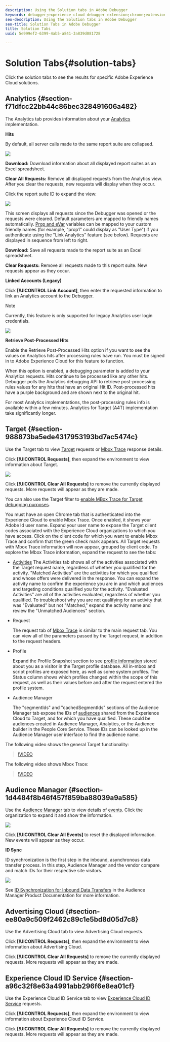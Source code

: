 ```yaml
---
description: Using the Solution tabs in Adobe Debugger
keywords: debugger;experience cloud debugger extension;chrome;extension;summary;clear;requests;solutions;solution;information;analytics;target;audience manager;media optimizer;amo;id service
seo-description: Using the Solution tabs in Adobe Debugger
seo-title: Solution Tabs in Adobe Debugger
title: Solution Tabs
uuid: 5e999ef2-6399-4ab5-a841-3a839d081728

---
```


# Solution Tabs{#solution-tabs}

Click the solution tabs to see the results for specific Adobe Experience Cloud solutions.

## Analytics {#section-f71dfcc22bb44c86bec328491606a482}

The Analytics tab provides information about your [Analytics](https://experiencecloud.adobe.com/resources/help/en_US/reference/) implementation.

**Hits**

By default, all server calls made to the same report suite are collapsed.

![](assets/analytics-hits.jpg)

**Download:** Download information about all displayed report suites as an Excel spreadsheet.

**Clear All Requests:** Remove all displayed requests from the Analytics view. After you clear the requests, new requests will display when they occur.

Click the report suite ID to expand the view:

![](assets/analytics-hits-expand.jpg)

This screen displays all requests since the Debugger was opened or the requests were cleared. Default parameters are mapped to friendly names automatically. [Prop and eVar](https://experiencecloud.adobe.com/resources/help/en_US/sc/implement/props_eVars.html) variables can be mapped to your custom friendly names (for example, "prop1" could display as "User Type") if you authenticate using the "Link Analytics" feature (see below). Requests are displayed in sequence from left to right.

**Download:** Save all requests made to the report suite as an Excel spreadsheet.

**Clear Requests:** Remove all requests made to this report suite. New requests appear as they occur.

**Linked Accounts (Legacy)**

Click **[!UICONTROL Link Account]**, then enter the requested information to link an Analytics account to the Debugger.

>[!NOTE]
>
>Currently, this feature is only supported for legacy Analytics user login credentials.

![](assets/analytics-link-account.jpg)

**Retrieve Post-Processed Hits**

Enable the Retrieve Post-Processed Hits option if you want to see the values on Analytics hits after processing rules have run. You must be signed in to Adobe Experience Cloud for this feature to function.

When this option is enabled, a debugging parameter is added to your Analytics requests. Hits continue to be processed like any other hits. Debugger polls the Analytics debugging API to retrieve post-processing rules values for any hits that have an original Hit ID. Post-processed hits have a purple background and are shown next to the original hit.

For most Analytics implementations, the post-processing rules info is available within a few minutes. Analytics for Target (A4T) implementation take significantly longer.

## Target {#section-988873ba5ede4317953193bd7ac5474c}

Use the Target tab to view [Target](https://docs.adobe.com/content/help/en/target/using/target-home.html) requests or [Mbox Trace](https://docs.adobe.com/content/help/en/target/using/activities/troubleshoot-activities/content-trouble.html) response details.

Click **[!UICONTROL Requests]**, then expand the environment to view information about Target.

![](assets/target-requests.jpg)

Click **[!UICONTROL Clear All Requests]** to remove the currently displayed requests. More requests will appear as they are made.

You can also use the Target filter to [enable MBox Trace for Target debugging purposes](https://docs.adobe.com/content/help/en/target/using/activities/troubleshoot-activities/content-trouble.html).

You must have an open Chrome tab that is authenticated into the Experience Cloud to enable Mbox Trace. Once enabled, it shows your Adobe Id user name. Expand your user name to expose the Target client codes associated with the Experience Cloud organizations to which you have access. Click on the client code for which you want to enable Mbox Trace and confirm that the green check mark appears. All Target requests with Mbox Trace information will now appear, grouped by client code. To explore the Mbox Trace information, expand the request to see the tabs:

* [Activities](https://docs.adobe.com/content/help/en/target/using/activities/activities.html)  The Activities tab shows all of the activities associated with the Target request name, regardless of whether you qualified for the activity. "Matched Activities" are the activities for which you qualified and whose offers were delivered in the response. You can expand the activity name to confirm the experience you are in and which audiences and targeting conditions qualified you for the activity. "Evaluated Activities" are all of the activities evaluated, regardless of whether you qualified. To troubleshoot why you are not qualifying for an activity that was "Evaluated" but not "Matched," expand the activity name and review the "Unmatched Audiences" section. 

* Request

  The request tab of [Mbox Trace](https://docs.adobe.com/content/help/en/target/using/activities/troubleshoot-activities/content-trouble.html) is similar to the main request tab. You can view all of the parameters passed by the Target request, in addition to the request headers. 
* Profile

  Expand the Profile Snapshot section to see [profile information](https://docs.adobe.com/content/help/en/target/using/audiences/visitor-profiles/variables-profiles-parameters-methods.html) stored about you as a visitor in the Target profile database. All in-mbox and script profiles are exposed here, as well as some system profiles. The Status column shows which profiles changed within the scope of this request, as well as their values before and after the request entered the profile system. 
* Audience Manager

  The "segmentIds" and "cachedSegmentIds" sections of the Audience Manager tab expose the IDs of [audiences](https://docs.adobe.com/content/help/en/target/using/audiences/target.html) shared from the Experience Cloud to Target, and for which you have qualified. These could be audiences created in Audience Manager, Analytics, or the Audience builder in the People Core Service. These IDs can be looked up in the Audience Manager user interface to find the audience name.

The following video shows the general Target functionality:

>[!VIDEO](https://video.tv.adobe.com/v/23115t2/)

The following video shows Mbox Trace:

>[!VIDEO](https://video.tv.adobe.com/v/23113t2/)

## Audience Manager {#section-1d4484f8b46f457f859ba88039a9a585}

Use the [Audience Manager](https://experiencecloud.adobe.com/resources/help/en_US/aam/) tab to view details of [events](https://experiencecloud.adobe.com/resources/help/en_US/aam/dcs-event-calls.html). Click the organization to expand it and show the information.

![](assets/audience-manager.jpg)

Click **[!UICONTROL Clear All Events]** to reset the displayed information. New events will appear as they occur.

**ID Sync**

ID synchronization is the first step in the inbound, asynchronous data transfer process. In this step, Audience Manager and the vendor compare and match IDs for their respective site visitors.

![](assets/aam-idsync.jpg)

See [ID Synchronization for Inbound Data Transfers](https://experiencecloud.adobe.com/resources/help/en_US/aam/c_id_sync_in.html) in the Audience Manager Product Documentation for more information.

## Advertising Cloud {#section-ee80a9c509f2462c89c1e5bd8d05d7c8}

Use the Advertising Cloud tab to view Advertising Cloud requests.

Click **[!UICONTROL Requests]**, then expand the environment to view information about Advertising Cloud.

Click **[!UICONTROL Clear All Requests]** to remove the currently displayed requests. More requests will appear as they are made.

## Experience Cloud ID Service {#section-a96c32f8e63a4991abb296f6e8ea01cf}

Use the Experience Cloud ID Service tab to view [Experience Cloud ID Service](https://experiencecloud.adobe.com/resources/help/en_US/mcvid/) requests.

Click **[!UICONTROL Requests]**, then expand the environment to view information about Experience Cloud ID Service.

Click **[!UICONTROL Clear All Requests]** to remove the currently displayed requests. More requests will appear as they are made. 
